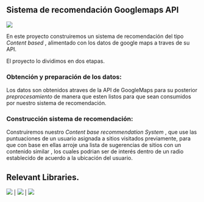 ## Sistema de recomendación Googlemaps API

![](https://s.aolcdn.com/hss/storage/midas/4f372c03fde02b460bd43f8b9a2d1ebb/206422544/google+maps.jpeg)

En este proyecto construiremos un sistema de recomendación del tipo *Content based* , alimentado con los datos de google maps a traves de su API. 

El proyecto lo dividimos en dos etapas.

###  Obtención y  preparación de los datos:
 Los datos son obtenidos atraves de la API de GoogleMaps  para su posterior *preprocesamiento* de manera que esten listos para que sean consumidos por nuestro sistema de recomendación.
###  Construcción sistema de recomendación: 
Construiremos nuestro *Content base recommendation System* , que use las puntuaciones de un usuario asignada a sitios visitados previamente, para que con base en ellas arroje una lista de sugerencias de sitios con un contenido similar , los cuales podrian ser de interés dentro de un radio establecido de acuerdo a la ubicación del usuario.

## Relevant Libraries.
<img src="https://img.shields.io/badge/-Pandas-blueviolet"> | <img src="https://img.shields.io/badge/-Sklearn-critical"> | <img src="https://img.shields.io/badge/-request-brightgreen"> 
